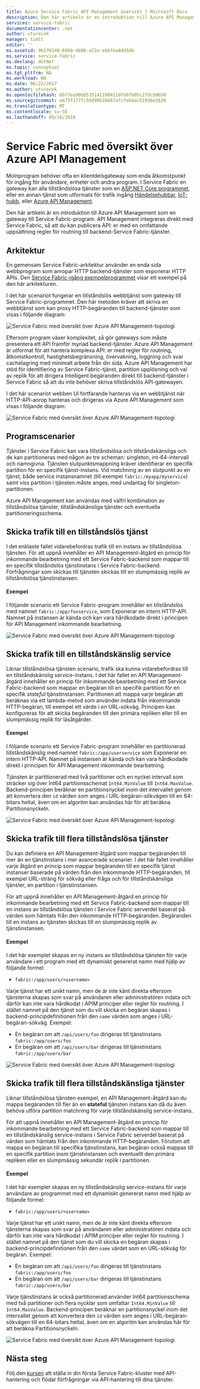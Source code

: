 ```yaml
---
title: Azure Service Fabric API Management översikt | Microsoft Docs
description: Den här artikeln är en introduktion till Azure API Management som en gateway till Service Fabric-program.
services: service-fabric
documentationcenter: .net
author: vturecek
manager: timlt
editor: ''
ms.assetid: 96176149-69bb-4b06-a72e-ebbfea84454b
ms.service: service-fabric
ms.devlang: dotNet
ms.topic: conceptual
ms.tgt_pltfrm: NA
ms.workload: NA
ms.date: 06/22/2017
ms.author: vturecek
ms.openlocfilehash: 6bf7ea90bb5351411984110fd8fb05c2f8cb0650
ms.sourcegitcommit: eb75f177fc59d90b1b667afcfe64ac51936e2638
ms.translationtype: MT
ms.contentlocale: sv-SE
ms.lasthandoff: 05/16/2018
---
```

# <a name="service-fabric-with-azure-api-management-overview"></a>Service Fabric med översikt över Azure API Management

Molnprogram behöver ofta en klientdelsgateway som enda åtkomstpunkt för ingång för användare, enheter och andra program. I Service Fabric en gateway kan alla tillståndslösa tjänster som en [ASP.NET Core programmet](service-fabric-reliable-services-communication-aspnetcore.md), eller en annan tjänst som utformats för trafik ingång [Händelsehubbar](https://docs.microsoft.com/azure/event-hubs/), [IoT-hubb](https://docs.microsoft.com/azure/iot-hub/), eller [Azure API Management](https://docs.microsoft.com/azure/api-management/).

Den här artikeln är en introduktion till Azure API Management som en gateway till Service Fabric-program. API Management integreras direkt med Service Fabric, så att du kan publicera API: er med en omfattande uppsättning regler för routning till backend-Service Fabric-tjänster. 

## <a name="architecture"></a>Arkitektur
En gemensam Service Fabric-arkitektur använder en enda sida webbprogram som anropar HTTP backend-tjänster som exponerar HTTP APIs. Den [Service Fabric-igång exempelprogrammet](https://github.com/Azure-Samples/service-fabric-dotnet-getting-started) visar ett exempel på den här arkitekturen.

I det här scenariot fungerar en tillståndslös webbtjänst som gateway till Service Fabric-programmet. Den här metoden kräver att skriva en webbtjänst som kan proxy HTTP-begäranden till backend-tjänster som visas i följande diagram:

![Service Fabric med översikt över Azure API Management-topologi][sf-web-app-stateless-gateway]

Eftersom program växer komplexitet, så gör gateways som måste presentera ett API framför myriad backend-tjänster. Azure API Management är utformat för att hantera komplexa API: er med regler för routning, åtkomstkontroll, hastighetsbegränsning, övervakning, loggning och svar cachelagring med minimalt arbete från din sida. Azure API Management har stöd för identifiering av Service Fabric-tjänst, partition upplösning och val av replik för att dirigera Intelligent begäranden direkt till backend-tjänster i Service Fabric så att du inte behöver skriva tillståndslös API-gatewayen. 

I det här scenariot webben UI fortfarande hanteras via en webbtjänst när HTTP-API-anrop hanteras och dirigeras via Azure API Management som visas i följande diagram:

![Service Fabric med översikt över Azure API Management-topologi][sf-apim-web-app]

## <a name="application-scenarios"></a>Programscenarier

Tjänster i Service Fabric kan vara tillståndslösa och tillståndskänsliga och de kan partitioneras med någon av tre scheman: singleton, int-64-intervall och namngivna. Tjänsten slutpunktsmappning kräver identifierar en specifik partition för en specifik tjänst-instans. Vid matchning av en slutpunkt av en tjänst, både service instansnamnet (till exempel `fabric:/myapp/myservice`) samt viss partition i tjänsten måste anges, med undantag för singleton-partitionen.

Azure API Management kan användas med valfri kombination av tillståndslösa tjänster, tillståndskänsliga tjänster och eventuella partitioneringsschema.

## <a name="send-traffic-to-a-stateless-service"></a>Skicka trafik till en tillståndslös tjänst

I det enklaste fallet vidarebefordras trafik till en instans av tillståndslösa tjänsten. För att uppnå innehåller en API Management-åtgärd en princip för inkommande bearbetning med ett Service Fabric-backend som mappar till en specifik tillståndslös tjänstinstans i Service Fabric-backend. Förfrågningar som skickas till tjänsten skickas till en slumpmässig replik av tillståndslösa tjänstinstansen.

#### <a name="example"></a>Exempel
I följande scenario ett Service Fabric-program innehåller en tillståndslös med namnet `fabric:/app/fooservice`, som Exponerar en intern HTTP-API. Namnet på instansen är kända och kan vara hårdkodade direkt i principen för API Management inkommande bearbetning. 

![Service Fabric med översikt över Azure API Management-topologi][sf-apim-static-stateless]

## <a name="send-traffic-to-a-stateful-service"></a>Skicka trafik till en tillståndskänslig service

Liknar tillståndslösa tjänsten scenario, trafik ska kunna vidarebefordras till en tillståndskänslig service-instans. I det här fallet en API Management-åtgärd innehåller en princip för inkommande bearbetning med ett Service Fabric-backend som mappar en begäran till en specifik partition för en specifik *stateful* tjänstinstansen. Partitionen att mappa varje begäran att beräknas via ett lambda-metod som använder indata från inkommande HTTP-begäran, till exempel ett värde i en URL-sökväg. Principen kan konfigureras för att skicka begäranden till den primära repliken eller till en slumpmässig replik för läsåtgärder.

#### <a name="example"></a>Exempel

I följande scenario ett Service Fabric-program innehåller en partitionerad tillståndskänslig med namnet `fabric:/app/userservice` som Exponerar en intern HTTP-API. Namnet på instansen är kända och kan vara hårdkodade direkt i principen för API Management inkommande bearbetning.  

Tjänsten är partitionerad med två partitioner och en nyckel intervall som sträcker sig över Int64 partitionsschemat `Int64.MinValue` till `Int64.MaxValue`. Backend-principen beräknar en partitionsnyckel inom det intervallet genom att konvertera den `id` värden som anges i URL-begäran-sökvägen till en 64-bitars heltal, även om en algoritm kan användas här för att beräkna Partitionsnyckeln. 

![Service Fabric med översikt över Azure API Management-topologi][sf-apim-static-stateful]

## <a name="send-traffic-to-multiple-stateless-services"></a>Skicka trafik till flera tillståndslösa tjänster

Du kan definiera en API Management-åtgärd som mappar begäranden till mer än en tjänstinstans i mer avancerade scenarier. I det här fallet innehåller varje åtgärd en princip som mappar begäranden till en specifik tjänst instanser baserade på värden från den inkommande HTTP-begäranden, till exempel URL-sträng för sökväg eller fråga och för tillståndskänsliga tjänster, en partition i tjänstinstansen. 

För att uppnå innehåller en API Management-åtgärd en princip för inkommande bearbetning med ett Service Fabric-backend som mappar till en instans av tillståndslösa tjänsten i Service Fabric serverdel baserat på värden som hämtats från den inkommande HTTP-begäranden. Begäranden till en instans av tjänsten skickas till en slumpmässig replik av tjänstinstansen.

#### <a name="example"></a>Exempel

I det här exemplet skapas en ny instans av tillståndslösa tjänsten för varje användare i ett program med ett dynamiskt genererat namn med hjälp av följande formel:
 
 - `fabric:/app/users/<username>`

 Varje tjänst har ett unikt namn, men de är inte känt direkta eftersom tjänsterna skapas som svar på användaren eller administratören indata och därför kan inte vara hårdkodat i APIM principer eller regler för routning. I stället namnet på den tjänst som du vill skicka en begäran skapas i backend-principdefinitionen från den `name` värden som anges i URL-begäran-sökväg. Exempel:

  - En begäran om att `/api/users/foo` dirigeras till tjänstinstans `fabric:/app/users/foo`
  - En begäran om att `/api/users/bar` dirigeras till tjänstinstans `fabric:/app/users/bar`

![Service Fabric med översikt över Azure API Management-topologi][sf-apim-dynamic-stateless]

## <a name="send-traffic-to-multiple-stateful-services"></a>Skicka trafik till flera tillståndskänsliga tjänster

Liknar tillståndslösa tjänsten exempel, en API Management-åtgärd kan du mappa begäranden till fler än en **stateful** tjänsten instans kan då du även behöva utföra partition matchning för varje tillståndskänslig service-instans.

För att uppnå innehåller en API Management-åtgärd en princip för inkommande bearbetning med ett Service Fabric-backend som mappar till en tillståndskänslig service-instans i Service Fabric serverdel baserat på värden som hämtats från den inkommande HTTP-begäranden. Förutom att mappa en begäran till specifika tjänstinstans, kan begäran också mappas till en specifik partition inom tjänstinstansen och eventuellt den primära repliken eller en slumpmässig sekundär replik i partitionen.

#### <a name="example"></a>Exempel

I det här exemplet skapas en ny tillståndskänslig service-instans för varje användare av programmet med ett dynamiskt genererat namn med hjälp av följande formel:
 
 - `fabric:/app/users/<username>`

 Varje tjänst har ett unikt namn, men de är inte känt direkta eftersom tjänsterna skapas som svar på användaren eller administratören indata och därför kan inte vara hårdkodat i APIM principer eller regler för routning. I stället namnet på den tjänst som du vill skicka en begäran skapas i backend-principdefinitionen från den `name` värdet som en URL-sökväg för begäran. Exempel:

  - En begäran om att `/api/users/foo` dirigeras till tjänstinstans `fabric:/app/users/foo`
  - En begäran om att `/api/users/bar` dirigeras till tjänstinstans `fabric:/app/users/bar`

Varje tjänstinstans är också partitionerad använder Int64 partitionsschema med två partitioner och flera nycklar som omfattar `Int64.MinValue` till `Int64.MaxValue`. Backend-principen beräknar en partitionsnyckel inom det intervallet genom att konvertera den `id` värden som anges i URL-begäran-sökvägen till en 64-bitars heltal, även om en algoritm kan användas här för att beräkna Partitionsnyckeln. 

![Service Fabric med översikt över Azure API Management-topologi][sf-apim-dynamic-stateful]

## <a name="next-steps"></a>Nästa steg

Följ den [kursen](service-fabric-tutorial-deploy-api-management.md) att ställa in din första Service Fabric-kluster med API-hantering och flödar förfrågningar via API-hantering till dina tjänster.

<!-- links -->

<!-- pics -->
[sf-apim-web-app]: ./media/service-fabric-api-management-overview/sf-apim-web-app.png
[sf-web-app-stateless-gateway]: ./media/service-fabric-api-management-overview/sf-web-app-stateless-gateway.png
[sf-apim-static-stateless]: ./media/service-fabric-api-management-overview/sf-apim-static-stateless.png
[sf-apim-static-stateful]: ./media/service-fabric-api-management-overview/sf-apim-static-stateful.png
[sf-apim-dynamic-stateless]: ./media/service-fabric-api-management-overview/sf-apim-dynamic-stateless.png
[sf-apim-dynamic-stateful]: ./media/service-fabric-api-management-overview/sf-apim-dynamic-stateful.png